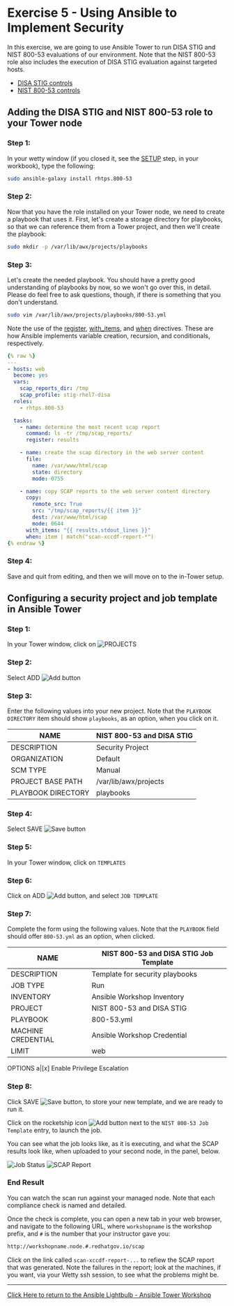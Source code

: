 # Exercise 5 - Using Ansible to Implement Security

In this exercise, we are going to use Ansible Tower to run DISA STIG and NIST 800-53 evaluations of our environment.  Note that the NIST 800-53 role also includes the execution of DISA STIG evaluation against targeted hosts.

* [DISA STIG controls](https://galaxy.ansible.com/MindPointGroup/RHEL7-STIG/)
* [NIST 800-53 controls](https://galaxy.ansible.com/rhtps/800-53/)

## Adding the DISA STIG and NIST 800-53 role to your Tower node

### Step 1:

In your wetty window (if you closed it, see the [SETUP](../setup.md) step, in your workbook), type the following:

```bash
sudo ansible-galaxy install rhtps.800-53
```

### Step 2:

Now that you have the role installed on your Tower node, we need to create a playbook that uses it.  First, let's create a storage directory for playbooks, so that we can reference them from a Tower project, and then we'll create the playbook:

```bash
sudo mkdir -p /var/lib/awx/projects/playbooks
```

### Step 3:

Let's create the needed playbook.  You should have a pretty good understanding of playbooks by now, so we won't go over this, in detail.  Please do feel free to ask questions, though, if there is something that you don't understand.

```bash
sudo vim /var/lib/awx/projects/playbooks/800-53.yml
```

Note the use of the [register](http://docs.ansible.com/ansible/latest/playbooks_conditionals.html#register-variables), [with_items](http://docs.ansible.com/ansible/latest/playbooks_loops.html#standard-loops), and [when](http://docs.ansible.com/ansible/latest/playbooks_conditionals.html#the-when-statement) directives. These are how Ansible implements variable creation, recursion, and conditionals, respectively.

```yml
{% raw %}
---
- hosts: web
  become: yes
  vars:
    scap_reports_dir: /tmp
    scap_profile: stig-rhel7-disa
  roles:
    - rhtps.800-53 

  tasks:
    - name: determine the most recent scap report
      command: ls -tr /tmp/scap_reports/
      register: results

    - name: create the scap directory in the web server content
      file:
        name: /var/www/html/scap
        state: directory
        mode: 0755

    - name: copy SCAP reports to the web server content directory
      copy:
        remote_src: True
        src: "/tmp/scap_reports/{{ item }}"
        dest: /var/www/html/scap
        mode: 0644
      with_items: "{{ results.stdout_lines }}"
      when: item | match("scan-xccdf-report-*")
{% endraw %}
```

### Step 4:

Save and quit from editing, and then we will move on to the in-Tower setup.

## Configuring a security project and job template in Ansible Tower

### Step 1:

In your Tower window, click on ![PROJECTS](at_projects_icon.png)

### Step 2:

Select ADD ![Add button](at_add.png)

### Step 3:

Enter the following values into your new project.  Note that the `PLAYBOOK DIRECTORY` item should show `playbooks`, as an option, when you click on it.

NAME |NIST 800-53 and DISA STIG
-----|-------------------------
DESCRIPTION|Security Project
ORGANIZATION|Default
SCM TYPE|Manual
PROJECT BASE PATH|/var/lib/awx/projects
PLAYBOOK DIRECTORY|playbooks

### Step 4:

Select SAVE ![Save button](at_save.png)

### Step 5:

In your Tower window, click on `TEMPLATES`

### Step 6:

Click on ADD ![Add button](at_add.png), and select `JOB TEMPLATE`

### Step 7:

Complete the form using the following values.  Note that the `PLAYBOOK` field should offer `800-53.yml` as an option, when clicked.

NAME |NIST 800-53 and DISA STIG Job Template
-----|--------------------------------------
DESCRIPTION|Template for security playbooks
JOB TYPE|Run
INVENTORY|Ansible Workshop Inventory
PROJECT|NIST 800-53 and DISA STIG
PLAYBOOK|800-53.yml
MACHINE CREDENTIAL|Ansible Workshop Credential
LIMIT|web
OPTIONS
a|[x] Enable Privilege Escalation

### Step 8:

Click SAVE ![Save button](at_save.png), to store your new template, and we are ready to run it.

Click on the rocketship icon ![Add button](at_launch_icon.png) next to the `NIST 800-53 Job Template` entry, to launch the job.

You can see what the job looks like, as it is executing, and what the SCAP results look like, when uploaded to your second node, in the panel, below.

![Job Status](at_800-53_job_status.png)
![SCAP Report](at_scap_report.png)


### End Result

You can watch the scan run against your managed node.  Note that each compliance check is named and detailed.

Once the check is complete, you can open a new tab in your web browser, and navigate to the following URL, where `workshopname` is the workshop prefix, and `#` is the number that your instructor gave you:

```bash
http://workshopname.node.#.redhatgov.io/scap
```

Click on the link called `scan-xccdf-report-...` to refiew the SCAP report that was generated.  Note the failures in the report; look at the machines, if you want, via your Wetty ssh session, to see what the problems might be.

---

[Click Here to return to the Ansible Lightbulb - Ansible Tower Workshop](../README.md)
